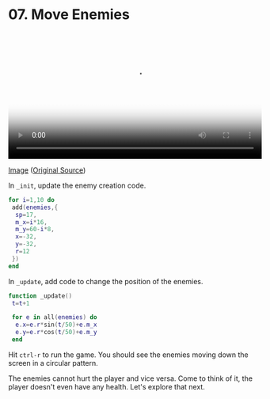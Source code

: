 # 07. Move Enemies

<video controls width="512" poster="./tut_7.gif">
    <source src="./tut_7.mp4"
            type="video/mp4">
    Sorry, your browser doesn't support embedded videos.
</video>

[Image](./tut_7.git) ([Original Source](https://ztiromoritz.github.io/pico-8-shooter/gif/tut_7.gif))

In `_init`, update the enemy creation code.

```lua
for i=1,10 do
 add(enemies,{
  sp=17,
  m_x=i*16,
  m_y=60-i*8,
  x=-32,
  y=-32,
  r=12
 })
end
```

In `_update`, add code to change the position of the enemies.

```lua
function _update()
 t=t+1

 for e in all(enemies) do
  e.x=e.r*sin(t/50)+e.m_x
  e.y=e.r*cos(t/50)+e.m_y
 end
```

Hit `ctrl-r` to run the game. You should see the enemies moving down the screen
in a circular pattern.

The enemies cannot hurt the player and vice versa. Come to think of it, the player doesn't even have any health. Let's explore that next.

